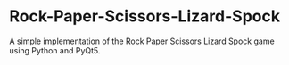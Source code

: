 # Rock-Paper-Scissors-Lizard-Spock
A simple implementation of the Rock Paper Scissors Lizard Spock game using Python and PyQt5.
